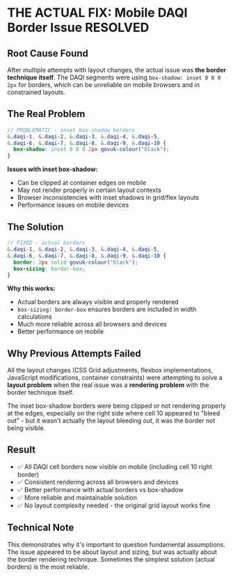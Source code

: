 # THE ACTUAL FIX: Mobile DAQI Border Issue RESOLVED

## Root Cause Found
After multiple attempts with layout changes, the actual issue was **the border technique itself**. The DAQI segments were using `box-shadow: inset 0 0 0 2px` for borders, which can be unreliable on mobile browsers and in constrained layouts.

## The Real Problem
```scss
// PROBLEMATIC - inset box-shadow borders
&.daqi-1, &.daqi-2, &.daqi-3, &.daqi-4, &.daqi-5, 
&.daqi-6, &.daqi-7, &.daqi-8, &.daqi-9, &.daqi-10 {
  box-shadow: inset 0 0 0 2px govuk-colour("black");
}
```

**Issues with inset box-shadow:**
- Can be clipped at container edges on mobile
- May not render properly in certain layout contexts
- Browser inconsistencies with inset shadows in grid/flex layouts
- Performance issues on mobile devices

## The Solution
```scss
// FIXED - actual borders
&.daqi-1, &.daqi-2, &.daqi-3, &.daqi-4, &.daqi-5, 
&.daqi-6, &.daqi-7, &.daqi-8, &.daqi-9, &.daqi-10 {
  border: 2px solid govuk-colour("black");
  box-sizing: border-box;
}
```

**Why this works:**
- Actual borders are always visible and properly rendered
- `box-sizing: border-box` ensures borders are included in width calculations
- Much more reliable across all browsers and devices
- Better performance on mobile

## Why Previous Attempts Failed
All the layout changes (CSS Grid adjustments, flexbox implementations, JavaScript modifications, container constraints) were attempting to solve a **layout problem** when the real issue was a **rendering problem** with the border technique itself.

The inset box-shadow borders were being clipped or not rendering properly at the edges, especially on the right side where cell 10 appeared to "bleed out" - but it wasn't actually the layout bleeding out, it was the border not being visible.

## Result
- ✅ All DAQI cell borders now visible on mobile (including cell 10 right border)
- ✅ Consistent rendering across all browsers and devices
- ✅ Better performance with actual borders vs box-shadow
- ✅ More reliable and maintainable solution
- ✅ No layout complexity needed - the original grid layout works fine

## Technical Note
This demonstrates why it's important to question fundamental assumptions. The issue appeared to be about layout and sizing, but was actually about the border rendering technique. Sometimes the simplest solution (actual borders) is the most reliable.